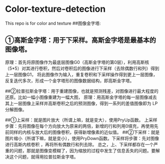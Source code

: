 # Color-texture-detection
This repo is for color and texture
##图像金字塔:
## ①高斯金字塔：用于下采样。高斯金字塔是最基本的图像塔。
 原理：首先将原图像作为最底层图像G0（高斯金字塔的第0层），利用高斯核（5*5）对其进行卷积，然后对卷积后的图像进行下采样（去除偶数行和列）得到上一层图像G1，
 将此图像作为输入，重复卷积和下采样操作得到更上一层图像，反复迭代多次，形成一个金字塔形的图像数据结构，即高斯金字塔。

 ##②拉普拉斯金字塔：用于重建图像，也就是预测残差，对图像进行最大程度的还原。比如一幅小图像重建为一幅大图，
 原理：用高斯金字塔的每一层图像减去其上一层图像上采样并高斯卷积之后的预测图像，得到一系列的差值图像即为 LP 分解图像。

 ##①上采样：就是图片放大（所谓上嘛，就是变大），使用PryUp函数。
 上采样步骤：先将图像在每个方向放大为原来的两倍，新增的行和列用0填充，再使用先前同样的内核与放大后的图像卷积，获得新增像素的近似值。
 ##②下采样：就是图片缩小（所谓下嘛，就是变小），使用PryDown函数。下采样将步骤：先对图像进行高斯内核卷积 ，再将所有偶数行和列去除。
 总之，上、下采样都存在一个严重的问题，那就是图像变模糊了，因为缩放的过程中发生了信息丢失的问题。要解决这个问题，就得用拉普拉斯金字塔。
